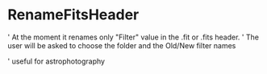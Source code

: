 # RenameFitsHeader
' At the moment it renames only "Filter" value in the .fit or .fits header. 
' The user will be asked to choose the folder and the Old/New filter names

' useful for astrophotography

